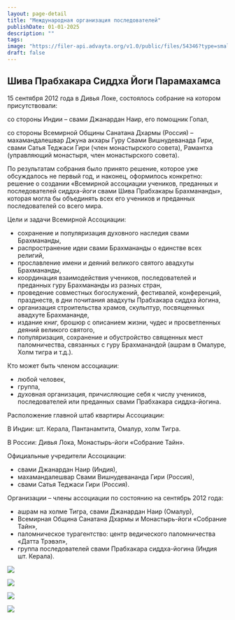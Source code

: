 ```yaml
---
layout: page-detail
title: "Международная организация последователей"
publishDate: 01-01-2025
description: ""
tags:
image: "https://filer-api.advayta.org/v1.0/public/files/54346?type=small"
draft: false
---
```


## Шива Прабхакара Сиддха Йоги Парамахамса
15 сентября 2012 года в Дивья Локе, состоялось собрание на котором присутствовали: 

со стороны Индии – свами Джанардан Наир, его помощник Гопал,

со стороны Всемирной Общины Санатана Дхармы (Россия) – махамандалешвар Джуна акхары Гуру Свами Вишнудеванада Гири, свами Сатья Теджаси Гири (член монастырского совета), Рамантха (управляющий монастыря, член монастырского совета).

По результатам собрания было принято решение, которое уже обсуждалось не первый год, и наконец, оформилось конкретно: решение о создании «Всемирной ассоциации учеников, преданных и последователей сиддха-йоги свами Шива Прабхакары Брахмананды», которая могла бы объединять всех его учеников и преданных последователей со всего мира.

Цели и задачи Всемирной Ассоциации:

* сохранение и популяризация духовного наследия свами Брахмананды,
* распространение идеи свами Брахмананды о единстве всех религий,
* прославление имени и деяний великого святого авадхуты Брахмананды,
* координация взаимодействия учеников, последователей и преданных гуру Брахмананды из разных стран,
* проведение совместных богослужений, фестивалей, конференций, празднеств, в дни почитания авадхуты Прабхакара сиддха йогина,
* организация строительства храмов, скульптур, посвященных авадхуте Брахмананде,
* издание книг, брошюр с описанием жизни, чудес и просветленных деяний великого святого,
* популяризация, сохранение и обустройство священных мест паломничества, связанных с гуру Брахманандой (ашрам в Омалуре, Холм тигра и т.д.).

Кто может быть членом ассоциации:

* любой человек,
* группа,
* духовная организация, причисляющие себя к числу учеников, последователей или преданных свами Прабхакара сиддха-йогина.

Расположение главной штаб квартиры Ассоциации:

В Индии: шт. Керала, Пантанамтита, Омалур, холм Тигра.

В России: Дивья Лока, Монастырь-йоги «Собрание Тайн».

Официальные учредители Ассоциации:

* свами Джанардан Наир (Индия),
* махамандалешвар Свами Вишнудевананда Гири (Россия),
* свами Сатья Теджаси Гири (Россия).

Организации – члены ассоциации по состоянию на сентябрь 2012 года:

* ашрам на холме Тигра, свами Джанардан Наир (Омалур),
* Всемирная Община Санатана Дхармы и Монастырь-йоги «Собрание Тайн»,
* паломническое турагентство: центр ведического паломничества «Датта Трэвэл»,
* группа последователей свами Прабхакара сиддха-йогина (Индия шт. Керала).

![](https://filer-api.advayta.org/v1.0/public/files/54346?size=medium)

![](https://filer-api.advayta.org/v1.0/public/files/54347?size=medium)

![](https://filer-api.advayta.org/v1.0/public/files/54354?size=medium)

![](https://filer-api.advayta.org/v1.0/public/files/54361?size=medium)
  
  
